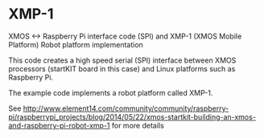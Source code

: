 XMP-1
=====

XMOS &lt;-> Raspberry Pi interface code (SPI) and XMP-1 (XMOS Mobile Platform) Robot platform implementation

This code creates a high speed serial (SPI) interface between XMOS processors (startKIT board in this case) and Linux platforms such as Raspberry Pi. 

The example code implements a robot platform called XMP-1.

See http://www.element14.com/community/community/raspberry-pi/raspberrypi_projects/blog/2014/05/22/xmos-startkit-building-an-xmos-and-raspberry-pi-robot-xmp-1 for more details
